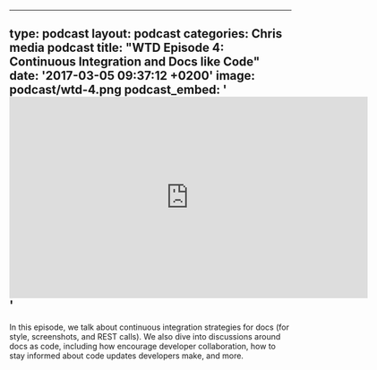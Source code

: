   - --
type: podcast
layout: podcast
categories: Chris media podcast
title: "WTD Episode 4: Continuous Integration and Docs like Code"
date: '2017-03-05 09:37:12 +0200'
image: podcast/wtd-4.png
podcast_embed: '<iframe width="640" height="360" src="https://www.youtube.com/embed/xT0WPZI62C4" frameborder="0" allowfullscreen></iframe>'
---

In this episode, we talk about continuous integration strategies for docs (for style, screenshots, and REST calls). We also dive into discussions around docs as code, including how encourage developer collaboration, how to stay informed about code updates developers make, and more.
